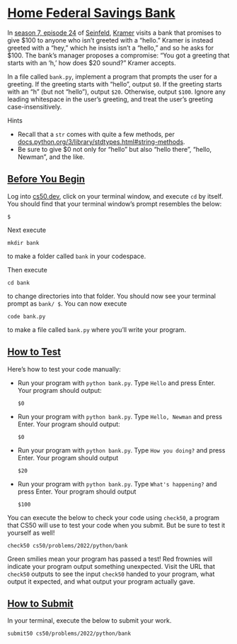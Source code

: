 # [Home Federal Savings Bank](#home-federal-savings-bank)

In [season 7, episode 24](https://en.wikipedia.org/wiki/The_Invitations)
of [Seinfeld](https://en.wikipedia.org/wiki/Seinfeld),
[Kramer](https://en.wikipedia.org/wiki/Cosmo_Kramer) visits a bank that
promises to give \$100 to anyone who isn’t greeted with a “hello.”
Kramer is instead greeted with a “hey,” which he insists isn’t a
“hello,” and so he asks for \$100. The bank’s manager proposes a
compromise: “You got a greeting that starts with an ‘h,’ how does \$20
sound?” Kramer accepts.

In a file called `bank.py`, implement a program that prompts the user
for a greeting. If the greeting starts with “hello”, output `$0`. If the
greeting starts with an “h” (but not “hello”), output `$20`. Otherwise,
output `$100`. Ignore any leading whitespace in the user’s greeting, and
treat the user’s greeting case-insensitively.

Hints

- Recall that a `str` comes with quite a few methods, per
  [docs.python.org/3/library/stdtypes.html#string-methods](https://docs.python.org/3/library/stdtypes.html#string-methods).
- Be sure to give \$0 not only for “hello” but also “hello there”,
  “hello, Newman”, and the like.

## [Before You Begin](#before-you-begin)

Log into [cs50.dev](https://cs50.dev/), click on your terminal window,
and execute `cd` by itself. You should find that your terminal window’s
prompt resembles the below:

``` highlight
$
```

Next execute

``` highlight
mkdir bank
```

to make a folder called `bank` in your codespace.

Then execute

``` highlight
cd bank
```

to change directories into that folder. You should now see your terminal
prompt as `bank/ $`. You can now execute

``` highlight
code bank.py
```

to make a file called `bank.py` where you’ll write your program.

## [How to Test](#how-to-test)

Here’s how to test your code manually:

- Run your program with `python bank.py`. Type `Hello` and press Enter.
  Your program should output:
  ``` highlight
  $0
  ```
- Run your program with `python bank.py`. Type `Hello, Newman` and press
  Enter. Your program should output:
  ``` highlight
  $0
  ```
- Run your program with `python bank.py`. Type `How you doing?` and
  press Enter. Your program should output
  ``` highlight
  $20
  ```
- Run your program with `python bank.py`. Type `What's happening?` and
  press Enter. Your program should output
  ``` highlight
  $100
  ```

You can execute the below to check your code using `check50`, a program
that CS50 will use to test your code when you submit. But be sure to
test it yourself as well!

``` highlight
check50 cs50/problems/2022/python/bank
```

Green smilies mean your program has passed a test! Red frownies will
indicate your program output something unexpected. Visit the URL that
`check50` outputs to see the input `check50` handed to your program,
what output it expected, and what output your program actually gave.

## [How to Submit](#how-to-submit)

In your terminal, execute the below to submit your work.

``` highlight
submit50 cs50/problems/2022/python/bank
```
